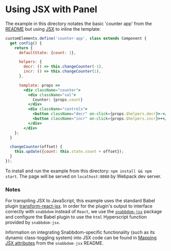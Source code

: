 # Using JSX with Panel

The example in this directory notates the basic 'counter app' from the [README](https://github.com/mixpanel/panel/blob/master/README.md) but using [JSX](https://facebook.github.io/jsx/) to inline the template:
```jsx
customElements.define('counter-app', class extends Component {
  get config() {
    return {
      defaultState: {count: 1},

      helpers: {
        decr: () => this.changeCounter(-1),
        incr: () => this.changeCounter(1),
      },

      template: props =>
        <div className="counter">
          <div className="val">
            Counter: {props.count}
          </div>
          <div className="controls">
            <button className="decr" on-click={props.$helpers.decr}>-</button>
            <button className="incr" on-click={props.$helpers.incr}>+</button>
          </div>
        </div>
    };
  }

  changeCounter(offset) {
    this.update({count: this.state.count + offset});
  }
});
```

To install and run the example from this directory: `npm install && npm start`. The page will be served on `localhost:8080` by Webpack dev server.

### Notes

For transpiling JSX to JavaScript, this example uses the standard Babel plugin [transform-react-jsx](https://babeljs.io/docs/plugins/transform-react-jsx/). In order for the plugin's output to interface correctly with `snabbdom` instead of `React`, we use the [`snabbdom-jsx`](https://github.com/yelouafi/snabbdom-jsx) package and configure the Babel plugin to use the `html` Hyperscript function provided by `snabbdom-jsx`.

Information on integrating Snabbdom-specific functionality (such as its dynamic class-toggling system) into JSX code can be found in [Mapping JSX attributes](https://github.com/yelouafi/snabbdom-jsx#mapping-jsx-attributes) from the `snabbdom-jsx` README.
